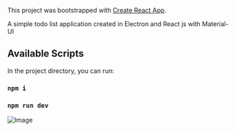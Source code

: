 This project was bootstrapped with [Create React App](https://github.com/facebook/create-react-app).

A simple todo list application created in Electron and React js with Material-UI

## Available Scripts

In the project directory, you can run:

### `npm i`
### `npm run dev`

![Image](https://github.com/jon/coolproject/raw/master/image/image.png)